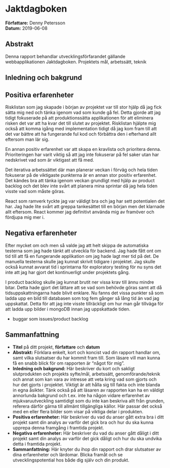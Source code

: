 # Jaktdagboken
**Författare:** Denny Petersson  
**Datum:** 2019-06-08  

## Abstrakt
Denna rapport behandlar utvecklingsförfarandet gällande webbapplikationen Jaktdagboken. Projektets mål, arbetssätt, teknik 

## Inledning och bakgrund

## Positiva erfarenheter
Risklistan som jag skapade i början av projektet var till stor hjälp då jag fick sätta mig ned och tänka igenom vad som kunde gå fel. Detta gjorde att jag tidigt fokuserade på att produktionssätta applikationen för att eliminera risken det var att ha kvar det till slutet av projektet. Risklistan hjälpte mig också att komma igång med implementation tidigt då jag kom fram till att det var bättre att ha fungerande ful kod och förbättra den i efterhand allt eftersom man lär sig.  

En annan positiv erfarenhet var att skapa en kravlista och prioritera denna. Prioriteringen har varit viktig så att jag inte fokuserar på fel saker utan har nedskrivet vad som är viktigast att få med. 

Det iterativa arbetssättet där man planerar veckan i förväg och hela tiden fokuserar på de viktigaste punkterna är en annan stor positiv erfarenhet. Det kändes bra att tänka igenom veckan grundligt med hjälp av product backlog och det blev inte svårt att planera mina sprintar då jag hela tiden visste vad som måste göras.

React som ramverk tyckte jag var väldigt bra och jag har sett potentialen det har. Jag hade lite svårt att greppa tankesättet till en början men det klarnade allt eftersom. React kommer jag definitivt använda mig av framöver och fördjupa mig mer i.

## Negativa erfarenheter
Efter mycket om och men så valde jag att helt skippa de automatiska testerna som jag hade tänkt att utveckla för backend. Jag hade fått ont om tid till att få en fungerande applikation om jag hade lagt mer tid på det. De manuella testerna skulle jag kunnat skrivit tidigare i projektet. Jag skulle också kunnat avvarat tid i sprintarna för exploratory testing för nu syns det inte att jag har gjort det kontinuerligt under projektets gång.

I product backlog skulle jag kunnat brutit ner vissa krav till ännu mindre bitar. Detta hade gjort det lättare att se vad som behövde göras samt att då tidsuppskattningarna hade blivit enklare. Nu fanns det vissa punkter så som ladda upp en bild till databasen som tog fem gånger så lång tid än vad jag uppskattat. Detta för att jag inte visste tillräckligt om hur man går tillväga för att ladda upp bilder i mongoDB innan jag uppskattade tiden.


- buggar som issues/product backlog


## Sammanfattning
-   **Titel**  på ditt projekt,  **författare**  och  **datum**
-   **Abstrakt:**  Förklara enkelt, kort och koncist vad din rapport handlar om, samt vilka slutsatser du har kommit fram till. Som läsare vill man kunna få en snabb blick för om rapporten är “något för mig”.
-   **Inledning och bakgrund:**  Här beskriver du kort och sakligt slutprodukten och projekts syfte/mål, arbetssätt, genomförande/teknik och annat som kan vara av intresse att veta kring vad som gjorts och hur det gjorts i projektet. Viktigt är att hålla sig till fakta och inte blanda in egna åsikter. Tänk också på att läsaren av rapporten kan ha en väldigt annorlunda bakgrund och t.ex. inte ha någon vidare erfarenhet av mjukvaruutveckling samtidigt som du inte kan beskriva allt från grunden, referera därför gärna till allmänt tillgängliga källor. Här passar det också med en eller flera bilder som visar på viktiga delar i produkten.
-   **Positiva erfarenheter:**  Här beskriver du vad du anser gått extra bra i ditt projekt samt din analys av varför det gick bra och hur du ska kunna upprepa denna framgång i framtida projekt.
-   **Negativa erfarenheter:**  Här beskriver du vad du anser gått dåligt i ditt projekt samt din analys av varför det gick dåligt och hur du ska undvika detta i framtida projekt.
-   **Sammanfattning:**  Här knyter du ihop din rapport och drar slutsatser av dina erfarenheter och lärdomar. Blicka framåt och se utvecklingspotential hos både dig själv och din produkt.
<!--stackedit_data:
eyJoaXN0b3J5IjpbLTEyODMzMjI4NzcsLTc1NTg1NjI5OSwtNj
AxNTQ5OTMxLC0xOTM3MzgzNDg5LDIwNTE1Mjk3OTBdfQ==
-->